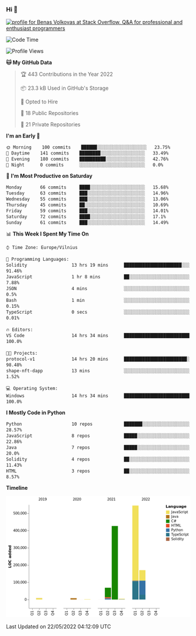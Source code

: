 ### Hi 👋
<a href="https://stackoverflow.com/users/14954249/benas-volkovas"><img src="https://stackoverflow.com/users/flair/14954249.png?theme=dark" width="208" height="58" alt="profile for Benas Volkovas at Stack Overflow, Q&amp;A for professional and enthusiast programmers" title="profile for Benas Volkovas at Stack Overflow, Q&amp;A for professional and enthusiast programmers"></a>

<!--START_SECTION:waka-->
![Code Time](http://img.shields.io/badge/Code%20Time-701%20hrs%2042%20mins-blue)

![Profile Views](http://img.shields.io/badge/Profile%20Views-0-blue)

**🐱 My GitHub Data** 

> 🏆 443 Contributions in the Year 2022
 > 
> 📦 23.3 kB Used in GitHub's Storage 
 > 
> 💼 Opted to Hire
 > 
> 📜 18 Public Repositories 
 > 
> 🔑 21 Private Repositories  
 > 
**I'm an Early 🐤** 

```text
🌞 Morning    100 commits    ██████░░░░░░░░░░░░░░░░░░░   23.75% 
🌆 Daytime    141 commits    ████████░░░░░░░░░░░░░░░░░   33.49% 
🌃 Evening    180 commits    ██████████░░░░░░░░░░░░░░░   42.76% 
🌙 Night      0 commits      ░░░░░░░░░░░░░░░░░░░░░░░░░   0.0%

```
📅 **I'm Most Productive on Saturday** 

```text
Monday       66 commits     ████░░░░░░░░░░░░░░░░░░░░░   15.68% 
Tuesday      63 commits     ███░░░░░░░░░░░░░░░░░░░░░░   14.96% 
Wednesday    55 commits     ███░░░░░░░░░░░░░░░░░░░░░░   13.06% 
Thursday     45 commits     ██░░░░░░░░░░░░░░░░░░░░░░░   10.69% 
Friday       59 commits     ███░░░░░░░░░░░░░░░░░░░░░░   14.01% 
Saturday     72 commits     ████░░░░░░░░░░░░░░░░░░░░░   17.1% 
Sunday       61 commits     ███░░░░░░░░░░░░░░░░░░░░░░   14.49%

```


📊 **This Week I Spent My Time On** 

```text
⌚︎ Time Zone: Europe/Vilnius

💬 Programming Languages: 
Solidity                 13 hrs 19 mins      ██████████████████████░░░   91.46% 
JavaScript               1 hr 8 mins         ██░░░░░░░░░░░░░░░░░░░░░░░   7.88% 
JSON                     4 mins              ░░░░░░░░░░░░░░░░░░░░░░░░░   0.5% 
Bash                     1 min               ░░░░░░░░░░░░░░░░░░░░░░░░░   0.15% 
TypeScript               0 secs              ░░░░░░░░░░░░░░░░░░░░░░░░░   0.01%

🔥 Editors: 
VS Code                  14 hrs 34 mins      █████████████████████████   100.0%

🐱‍💻 Projects: 
protocol-v1              14 hrs 20 mins      ████████████████████████░   98.48% 
shape-nft-dapp           13 mins             ░░░░░░░░░░░░░░░░░░░░░░░░░   1.52%

💻 Operating System: 
Windows                  14 hrs 34 mins      █████████████████████████   100.0%

```

**I Mostly Code in Python** 

```text
Python                   10 repos            ███████░░░░░░░░░░░░░░░░░░   28.57% 
JavaScript               8 repos             █████░░░░░░░░░░░░░░░░░░░░   22.86% 
Java                     7 repos             █████░░░░░░░░░░░░░░░░░░░░   20.0% 
Solidity                 4 repos             ██░░░░░░░░░░░░░░░░░░░░░░░   11.43% 
HTML                     3 repos             ██░░░░░░░░░░░░░░░░░░░░░░░   8.57%

```


**Timeline**

![Chart not found](https://raw.githubusercontent.com/BenasVolkovas/BenasVolkovas/main/charts/bar_graph.png) 


 Last Updated on 22/05/2022 04:12:09 UTC
<!--END_SECTION:waka-->
